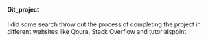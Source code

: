 #### Git_project
I did some search throw out the process of completing the project in different websites like Qoura, Stack Overflow and tutorialspoint


